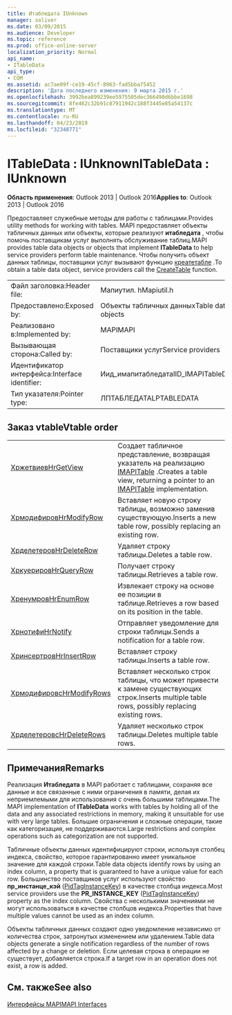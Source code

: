 ```yaml
---
title: Итабледата IUnknown
manager: soliver
ms.date: 03/09/2015
ms.audience: Developer
ms.topic: reference
ms.prod: office-online-server
localization_priority: Normal
api_name:
- ITableData
api_type:
- COM
ms.assetid: ac7ae09f-ce19-45cf-8963-fad5bba75452
description: 'Дата последнего изменения: 9 марта 2015 г.'
ms.openlocfilehash: 3992bea899239ee5975505dec366490d6bbe1698
ms.sourcegitcommit: 8fe462c32b91c87911942c188f3445e85a54137c
ms.translationtype: MT
ms.contentlocale: ru-RU
ms.lasthandoff: 04/23/2019
ms.locfileid: "32348771"
---
```

# <a name="itabledata--iunknown"></a><span data-ttu-id="7424c-103">ITableData : IUnknown</span><span class="sxs-lookup"><span data-stu-id="7424c-103">ITableData : IUnknown</span></span>

  
  
<span data-ttu-id="7424c-104">**Область применения**: Outlook 2013 | Outlook 2016</span><span class="sxs-lookup"><span data-stu-id="7424c-104">**Applies to**: Outlook 2013 | Outlook 2016</span></span> 
  
<span data-ttu-id="7424c-105">Предоставляет служебные методы для работы с таблицами.</span><span class="sxs-lookup"><span data-stu-id="7424c-105">Provides utility methods for working with tables.</span></span> <span data-ttu-id="7424c-106">MAPI предоставляет объекты табличных данных или объекты, которые реализуют **итабледата** , чтобы помочь поставщикам услуг выполнять обслуживание таблиц.</span><span class="sxs-lookup"><span data-stu-id="7424c-106">MAPI provides table data objects or objects that implement **ITableData** to help service providers perform table maintenance.</span></span> <span data-ttu-id="7424c-107">Чтобы получить объект данных таблицы, поставщики услуг вызывают функцию [креатетабле](createtable.md) .</span><span class="sxs-lookup"><span data-stu-id="7424c-107">To obtain a table data object, service providers call the [CreateTable](createtable.md) function.</span></span> 
  
|||
|:-----|:-----|
|<span data-ttu-id="7424c-108">Файл заголовка:</span><span class="sxs-lookup"><span data-stu-id="7424c-108">Header file:</span></span>  <br/> |<span data-ttu-id="7424c-109">Мапиутил. h</span><span class="sxs-lookup"><span data-stu-id="7424c-109">Mapiutil.h</span></span>  <br/> |
|<span data-ttu-id="7424c-110">Предоставлено:</span><span class="sxs-lookup"><span data-stu-id="7424c-110">Exposed by:</span></span>  <br/> |<span data-ttu-id="7424c-111">Объекты табличных данных</span><span class="sxs-lookup"><span data-stu-id="7424c-111">Table data objects</span></span>  <br/> |
|<span data-ttu-id="7424c-112">Реализовано в:</span><span class="sxs-lookup"><span data-stu-id="7424c-112">Implemented by:</span></span>  <br/> |<span data-ttu-id="7424c-113">MAPI</span><span class="sxs-lookup"><span data-stu-id="7424c-113">MAPI</span></span>  <br/> |
|<span data-ttu-id="7424c-114">Вызывающая сторона:</span><span class="sxs-lookup"><span data-stu-id="7424c-114">Called by:</span></span>  <br/> |<span data-ttu-id="7424c-115">Поставщики услуг</span><span class="sxs-lookup"><span data-stu-id="7424c-115">Service providers</span></span>  <br/> |
|<span data-ttu-id="7424c-116">Идентификатор интерфейса:</span><span class="sxs-lookup"><span data-stu-id="7424c-116">Interface identifier:</span></span>  <br/> |<span data-ttu-id="7424c-117">Иид_имапитабледата</span><span class="sxs-lookup"><span data-stu-id="7424c-117">IID_IMAPITableData</span></span>  <br/> |
|<span data-ttu-id="7424c-118">Тип указателя:</span><span class="sxs-lookup"><span data-stu-id="7424c-118">Pointer type:</span></span>  <br/> |<span data-ttu-id="7424c-119">ЛПТАБЛЕДАТА</span><span class="sxs-lookup"><span data-stu-id="7424c-119">LPTABLEDATA</span></span>  <br/> |
   
## <a name="vtable-order"></a><span data-ttu-id="7424c-120">Заказ vtable</span><span class="sxs-lookup"><span data-stu-id="7424c-120">Vtable order</span></span>

|||
|:-----|:-----|
|[<span data-ttu-id="7424c-121">Хржетвиев</span><span class="sxs-lookup"><span data-stu-id="7424c-121">HrGetView</span></span>](itabledata-hrgetview.md) <br/> |<span data-ttu-id="7424c-122">Создает табличное представление, возвращая указатель на реализацию [IMAPITable](imapitableiunknown.md) .</span><span class="sxs-lookup"><span data-stu-id="7424c-122">Creates a table view, returning a pointer to an [IMAPITable](imapitableiunknown.md) implementation.</span></span>  <br/> |
|[<span data-ttu-id="7424c-123">Хрмодифиров</span><span class="sxs-lookup"><span data-stu-id="7424c-123">HrModifyRow</span></span>](itabledata-hrmodifyrow.md) <br/> |<span data-ttu-id="7424c-124">Вставляет новую строку таблицы, возможно заменив существующую.</span><span class="sxs-lookup"><span data-stu-id="7424c-124">Inserts a new table row, possibly replacing an existing row.</span></span>  <br/> |
|[<span data-ttu-id="7424c-125">Хрделетеров</span><span class="sxs-lookup"><span data-stu-id="7424c-125">HrDeleteRow</span></span>](itabledata-hrdeleterow.md) <br/> |<span data-ttu-id="7424c-126">Удаляет строку таблицы.</span><span class="sxs-lookup"><span data-stu-id="7424c-126">Deletes a table row.</span></span>  <br/> |
|[<span data-ttu-id="7424c-127">Хркуериров</span><span class="sxs-lookup"><span data-stu-id="7424c-127">HrQueryRow</span></span>](itabledata-hrqueryrow.md) <br/> |<span data-ttu-id="7424c-128">Получает строку таблицы.</span><span class="sxs-lookup"><span data-stu-id="7424c-128">Retrieves a table row.</span></span>  <br/> |
|[<span data-ttu-id="7424c-129">Хренумров</span><span class="sxs-lookup"><span data-stu-id="7424c-129">HrEnumRow</span></span>](itabledata-hrenumrow.md) <br/> |<span data-ttu-id="7424c-130">Извлекает строку на основе ее позиции в таблице.</span><span class="sxs-lookup"><span data-stu-id="7424c-130">Retrieves a row based on its position in the table.</span></span>  <br/> |
|[<span data-ttu-id="7424c-131">Хрнотифи</span><span class="sxs-lookup"><span data-stu-id="7424c-131">HrNotify</span></span>](itabledata-hrnotify.md) <br/> |<span data-ttu-id="7424c-132">Отправляет уведомление для строки таблицы.</span><span class="sxs-lookup"><span data-stu-id="7424c-132">Sends a notification for a table row.</span></span>  <br/> |
|[<span data-ttu-id="7424c-133">Хринсертров</span><span class="sxs-lookup"><span data-stu-id="7424c-133">HrInsertRow</span></span>](itabledata-hrinsertrow.md) <br/> |<span data-ttu-id="7424c-134">Вставляет строку таблицы.</span><span class="sxs-lookup"><span data-stu-id="7424c-134">Inserts a table row.</span></span>  <br/> |
|[<span data-ttu-id="7424c-135">Хрмодифировс</span><span class="sxs-lookup"><span data-stu-id="7424c-135">HrModifyRows</span></span>](itabledata-hrmodifyrows.md) <br/> |<span data-ttu-id="7424c-136">Вставляет несколько строк таблицы, что может привести к замене существующих строк.</span><span class="sxs-lookup"><span data-stu-id="7424c-136">Inserts multiple table rows, possibly replacing existing rows.</span></span>  <br/> |
|[<span data-ttu-id="7424c-137">Хрделетеровс</span><span class="sxs-lookup"><span data-stu-id="7424c-137">HrDeleteRows</span></span>](itabledata-hrdeleterows.md) <br/> |<span data-ttu-id="7424c-138">Удаляет несколько строк таблицы.</span><span class="sxs-lookup"><span data-stu-id="7424c-138">Deletes multiple table rows.</span></span>  <br/> |
   
## <a name="remarks"></a><span data-ttu-id="7424c-139">Примечания</span><span class="sxs-lookup"><span data-stu-id="7424c-139">Remarks</span></span>

<span data-ttu-id="7424c-140">Реализация **Итабледата** в MAPI работает с таблицами, сохраняя все данные и все связанные с ними ограничения в памяти, делая их неприемлемыми для использования с очень большими таблицами.</span><span class="sxs-lookup"><span data-stu-id="7424c-140">The MAPI implementation of **ITableData** works with tables by holding all of the data and any associated restrictions in memory, making it unsuitable for use with very large tables.</span></span> <span data-ttu-id="7424c-141">Большие ограничения и сложные операции, такие как категоризация, не поддерживаются.</span><span class="sxs-lookup"><span data-stu-id="7424c-141">Large restrictions and complex operations such as categorization are not supported.</span></span> 
  
<span data-ttu-id="7424c-142">Табличные объекты данных идентифицируют строки, используя столбец индекса, свойство, которое гарантированно имеет уникальное значение для каждой строки.</span><span class="sxs-lookup"><span data-stu-id="7424c-142">Table data objects identify rows by using an index column, a property that is guaranteed to have a unique value for each row.</span></span> <span data-ttu-id="7424c-143">Большинство поставщиков услуг используют свойство **пр_инстанце_кэй** ([PidTagInstanceKey](pidtaginstancekey-canonical-property.md)) в качестве столбца индекса.</span><span class="sxs-lookup"><span data-stu-id="7424c-143">Most service providers use the **PR_INSTANCE_KEY** ([PidTagInstanceKey](pidtaginstancekey-canonical-property.md)) property as the index column.</span></span> <span data-ttu-id="7424c-144">Свойства с несколькими значениями не могут использоваться в качестве столбцов индекса.</span><span class="sxs-lookup"><span data-stu-id="7424c-144">Properties that have multiple values cannot be used as an index column.</span></span>
  
<span data-ttu-id="7424c-145">Объекты табличных данных создают одно уведомление независимо от количества строк, затронутых изменением или удалением.</span><span class="sxs-lookup"><span data-stu-id="7424c-145">Table data objects generate a single notification regardless of the number of rows affected by a change or deletion.</span></span> <span data-ttu-id="7424c-146">Если целевая строка в операции не существует, добавляется строка.</span><span class="sxs-lookup"><span data-stu-id="7424c-146">If a target row in an operation does not exist, a row is added.</span></span>
  
## <a name="see-also"></a><span data-ttu-id="7424c-147">См. также</span><span class="sxs-lookup"><span data-stu-id="7424c-147">See also</span></span>



[<span data-ttu-id="7424c-148">Интерфейсы MAPI</span><span class="sxs-lookup"><span data-stu-id="7424c-148">MAPI Interfaces</span></span>](mapi-interfaces.md)

